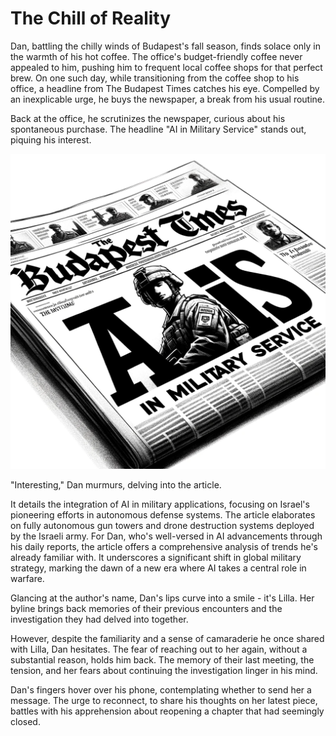 # The Chill of Reality

Dan, battling the chilly winds of Budapest's fall season, finds solace only in the warmth of his hot coffee. The office's budget-friendly coffee never appealed to him, pushing him to frequent local coffee shops for that perfect brew. On one such day, while transitioning from the coffee shop to his office, a headline from The Budapest Times catches his eye. Compelled by an inexplicable urge, he buys the newspaper, a break from his usual routine.

Back at the office, he scrutinizes the newspaper, curious about his spontaneous purchase. The headline "AI in Military Service" stands out, piquing his interest.


![The Budapest Post](./images/02.the_budapest_times.png "The Budapest Post")

"Interesting," Dan murmurs, delving into the article.

It details the integration of AI in military applications, focusing on Israel's pioneering efforts in autonomous defense systems. The article elaborates on fully autonomous gun towers and drone destruction systems deployed by the Israeli army. For Dan, who's well-versed in AI advancements through his daily reports, the article offers a comprehensive analysis of trends he's already familiar with. It underscores a significant shift in global military strategy, marking the dawn of a new era where AI takes a central role in warfare.

Glancing at the author's name, Dan's lips curve into a smile - it's Lilla. Her byline brings back memories of their previous encounters and the investigation they had delved into together.

However, despite the familiarity and a sense of camaraderie he once shared with Lilla, Dan hesitates. The fear of reaching out to her again, without a substantial reason, holds him back. The memory of their last meeting, the tension, and her fears about continuing the investigation linger in his mind.

Dan's fingers hover over his phone, contemplating whether to send her a message. The urge to reconnect, to share his thoughts on her latest piece, battles with his apprehension about reopening a chapter that had seemingly closed.
